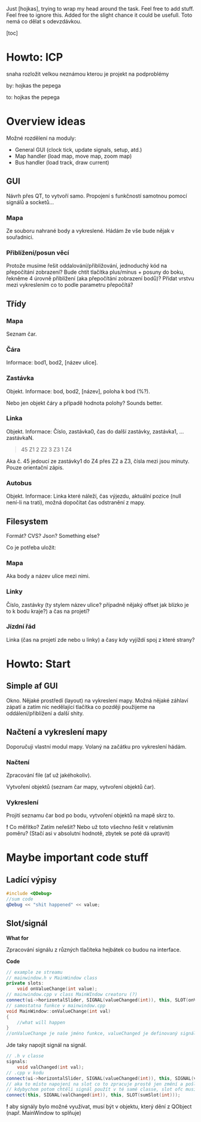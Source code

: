 Just [hojkas], trying to wrap my head around the task. Feel free to add stuff. Feel free to ignore this. Added for the slight chance it could be usefull.
Toto nemá co dělat s odevzdávkou.

[toc]

# Howto: ICP

snaha rozložit velkou neznámou kterou je projekt na podproblémy

by: hojkas the pepega

to: hojkas the pepega

# Overview ideas

Možné rozdělení na moduly:

- General GUI (clock tick, update signals, setup, atd.)
- Map handler (load map, move map, zoom map)
- Bus handler (load track, draw current)

## GUI

Návrh přes QT, to vytvoří samo. Propojení s funkčností samotnou pomocí signálů a socketů...

### Mapa

Ze souboru nahrané body a vykreslené. Hádám že vše bude nějak v souřadnici.

### Přiblížení/posun věcí

Protože musíme řešit oddalování/přibližování, jednoduchý kód na přepočítání zobrazení? Bude chtít tlačítka plus/mínus + posuny do boku, řekněme 4 úrovně přiblížení (aka přepočítání zobrazení bodů)? Přidat vrstvu mezi vykreslením co to podle parametru přepočítá?

## Třídy

### Mapa

Seznam čar.

### Čára

Informace: bod1, bod2, [název ulice].

### Zastávka

Objekt. Informace: bod, bod2, [název], poloha k bod (%?).

Nebo jen objekt čáry a případě hodnota polohy? Sounds better.

### Linka

Objekt. Informace: Číslo, zastávka0, čas do další zastávky, zastávka1, ... zastávkaN.

> 45 Z1 2 Z2 3 Z3 1 Z4

Aka č. 45 jedoucí ze zastávky1 do Z4 přes Z2 a Z3, čísla mezi jsou minuty. Pouze orientační zápis.

### Autobus

Objekt. Informace: Linka které náleží, čas výjezdu, aktuální pozice (null není-li na trati), možná dopočítat čas odstranění z mapy.

## Filesystem

Formát? CVS? Json? Something else?

Co je potřeba uložit:

### Mapa

Aka body a název ulice mezi nimi.

### Linky

Číslo, zastávky (ty stylem název ulice? případně nějaký offset jak blízko je to k bodu kraje?) a čas na projetí?

### Jízdní řád

Linka (čas na projetí zde nebo u linky) a časy kdy vyjíždí spoj z které strany?

# Howto: Start

## Simple af GUI

Okno. Nějaké prostředí (layout) na vykreslení mapy. Možná nějaké záhlaví zápatí a zatím nic nedělající tlačítka co později použijeme na oddálení/přiblížení a další shity.

## Načtení a vykreslení mapy

Doporučuji vlastní modul mapy. Volaný na začátku pro vykreslení hádám.

### Načtení

Zpracování file (ať už jakéhokoliv).

Vytvoření objektů (seznam čar mapy, vytvoření objektů čar).

### Vykreslení

Projití seznamu čar bod po bodu, vytvoření objektů na mapě skrz to.

**!** Co měřítko? Zatím neřešit? Nebo už toto všechno řešit v relativním poměru? (Stačí asi v absolutní hodnotě, zbytek se poté dá upravit)

# Maybe important code stuff

## Ladící výpisy

```cpp
#include <QDebug>
//sum code
qDebug << "shit happened" << value;
```

## Slot/signál

**What for**

Zpracování signálu z různých tlačíteka hejbátek co budou na interface.

**Code**

```cpp
// example ze streamu
// mainwindow.h v MainWindow class
private slots:
	void onValueChange(int value);
// mainwindow.cpp v class MainWIndow creatoru (?)
connect(ui->horizontalSlider, SIGNAL(valueChanged(int)), this, SLOT(onValueChange(int)))
// samostatna funkce v mainwindow.cpp
void MainWindow::onValueChange(int val)
{
    //what will happen
}
//onValueChange je naše jméno funkce, valueChanged je definovaný signál z daného prvku
```

Jde taky napojit signál na signál.

```cpp
// .h v classe
signals:
	void valChanged(int val);
// .cpp v kodu
connect(ui->horizontalSlider, SIGNAL(valueChanged(int)), this, SIGNAL(valChanged(int)));
// aka to místo napojení na slot co to zpracuje prostě jen změní a pošle jiný signál
// kdybychom potom chtěli signál použít v té samé classe, slot ofc musí být definovaný viz kód nad tímto
connect(this, SIGNAL(valChanged(int)), this, SLOT(sumSlot(int)));
```

**!** aby signály bylo možné využívat, musí být v objektu, který dění z QObject (např. MainWindow to splňuje)



